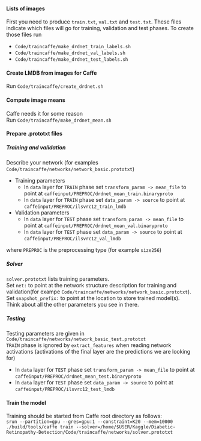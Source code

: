 #### Lists of images
First you need to produce `train.txt`, `val.txt` and `test.txt`. These files indicate which files will go for training, validation and test phases. To create those files run
* `Code/traincaffe/make_drdnet_train_labels.sh`
* `Code/traincaffe/make_drdnet_val_labels.sh`
* `Code/traincaffe/make_drdnet_test_labels.sh`


#### Create LMDB from images for Caffe
Run `Code/traincaffe/create_drdnet.sh`


#### Compute image means
Caffe needs it for some reason  
Run `Code/traincaffe/make_drdnet_mean.sh`


#### Prepare .prototxt files
##### Training and validation
Describe your network (for examples `Code/traincaffe/networks/network_basic.prototxt`)  
* Training parameters
  * In `data` layer for `TRAIN` phase set `transform_param -> mean_file` to point at `caffeinput/PREPROC/drdnet_mean_train.binaryproto`  
  * In `data` layer for `TRAIN` phase set `data_param -> source` to point at `caffeinput/PREPROC/ilsvrc12_train_lmdb`  
* Validation parameters
  * In `data` layer for `TEST` phase set `transform_param -> mean_file` to point at `caffeinput/PREPROC/drdnet_mean_val.binaryproto`
  * In `data` layer for `TEST` phase set `data_param -> source` to point at `caffeinput/PREPROC/ilsvrc12_val_lmdb`  

where `PREPROC` is the preprocessing type (for example `size256`)

##### Solver
`solver.prototxt` lists training parameters.  
Set `net:` to point at the network structure description for training and validation(for exampe `Code/traincaffe/networks/network_basic.prototxt`).  
Set `snapshot_prefix:` to point at the location to store trained model(s).  
Think about all the other parameters you see in there.

##### Testing
Testing parameters are given in `Code/traincaffe/networks/network_basic_test.prototxt`  
`TRAIN` phase is ignored by `extract_features` when reading network activations (activations of the final layer are the predictions we are looking for)  
* In `data` layer for `TEST` phase set `transform_param -> mean_file` to point at `caffeinput/PREPROC/drdnet_mean_test.binaryproto`
* In `data` layer for `TEST` phase set `data_param -> source` to point at `caffeinput/PREPROC/ilsvrc12_test_lmdb`  

#### Train the model
Training should be started from Caffe root directory as follows:  
```srun --partition=gpu --gres=gpu:1 --constraint=K20 --mem=10000 ./build/tools/caffe train --solver=/home/$USER/Kaggle/Diabetic-Retinopathy-Detection/Code/traincaffe/networks/solver.prototxt```
